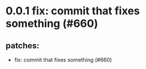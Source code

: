 # 0.0.1 fix: commit that fixes something (#660)

## patches:
* fix: commit that fixes something (#660)

